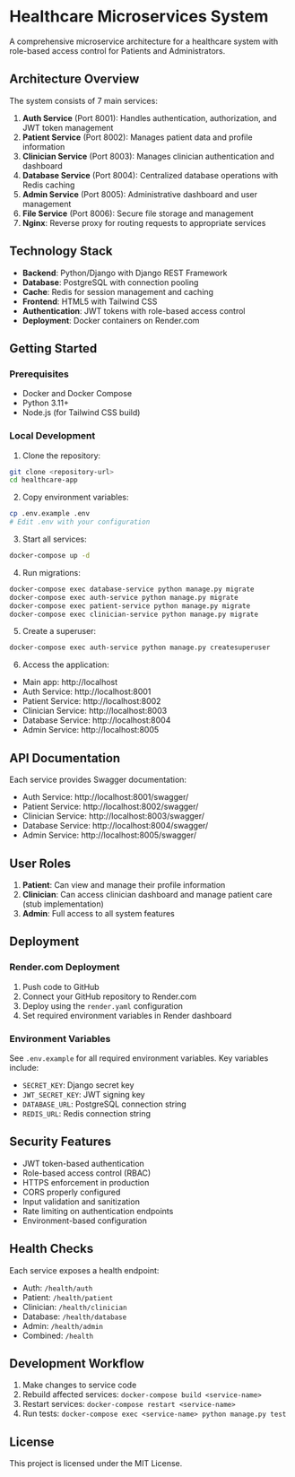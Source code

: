 # Healthcare Microservices System

A comprehensive microservice architecture for a healthcare system with role-based access control for Patients and Administrators.

## Architecture Overview

The system consists of 7 main services:

1. **Auth Service** (Port 8001): Handles authentication, authorization, and JWT token management
2. **Patient Service** (Port 8002): Manages patient data and profile information
3. **Clinician Service** (Port 8003): Manages clinician authentication and dashboard
4. **Database Service** (Port 8004): Centralized database operations with Redis caching
5. **Admin Service** (Port 8005): Administrative dashboard and user management
6. **File Service** (Port 8006): Secure file storage and management
7. **Nginx**: Reverse proxy for routing requests to appropriate services

## Technology Stack

- **Backend**: Python/Django with Django REST Framework
- **Database**: PostgreSQL with connection pooling
- **Cache**: Redis for session management and caching
- **Frontend**: HTML5 with Tailwind CSS
- **Authentication**: JWT tokens with role-based access control
- **Deployment**: Docker containers on Render.com

## Getting Started

### Prerequisites

- Docker and Docker Compose
- Python 3.11+
- Node.js (for Tailwind CSS build)

### Local Development

1. Clone the repository:
```bash
git clone <repository-url>
cd healthcare-app
```

2. Copy environment variables:
```bash
cp .env.example .env
# Edit .env with your configuration
```

3. Start all services:
```bash
docker-compose up -d
```

4. Run migrations:
```bash
docker-compose exec database-service python manage.py migrate
docker-compose exec auth-service python manage.py migrate
docker-compose exec patient-service python manage.py migrate
docker-compose exec clinician-service python manage.py migrate
```

5. Create a superuser:
```bash
docker-compose exec auth-service python manage.py createsuperuser
```

6. Access the application:
- Main app: http://localhost
- Auth Service: http://localhost:8001
- Patient Service: http://localhost:8002
- Clinician Service: http://localhost:8003
- Database Service: http://localhost:8004
- Admin Service: http://localhost:8005

## API Documentation

Each service provides Swagger documentation:
- Auth Service: http://localhost:8001/swagger/
- Patient Service: http://localhost:8002/swagger/
- Clinician Service: http://localhost:8003/swagger/
- Database Service: http://localhost:8004/swagger/
- Admin Service: http://localhost:8005/swagger/

## User Roles

1. **Patient**: Can view and manage their profile information
2. **Clinician**: Can access clinician dashboard and manage patient care (stub implementation)
3. **Admin**: Full access to all system features

## Deployment

### Render.com Deployment

1. Push code to GitHub
2. Connect your GitHub repository to Render.com
3. Deploy using the `render.yaml` configuration
4. Set required environment variables in Render dashboard

### Environment Variables

See `.env.example` for all required environment variables. Key variables include:
- `SECRET_KEY`: Django secret key
- `JWT_SECRET_KEY`: JWT signing key
- `DATABASE_URL`: PostgreSQL connection string
- `REDIS_URL`: Redis connection string

## Security Features

- JWT token-based authentication
- Role-based access control (RBAC)
- HTTPS enforcement in production
- CORS properly configured
- Input validation and sanitization
- Rate limiting on authentication endpoints
- Environment-based configuration

## Health Checks

Each service exposes a health endpoint:
- Auth: `/health/auth`
- Patient: `/health/patient`
- Clinician: `/health/clinician`
- Database: `/health/database`
- Admin: `/health/admin`
- Combined: `/health`

## Development Workflow

1. Make changes to service code
2. Rebuild affected services: `docker-compose build <service-name>`
3. Restart services: `docker-compose restart <service-name>`
4. Run tests: `docker-compose exec <service-name> python manage.py test`

## License

This project is licensed under the MIT License.
